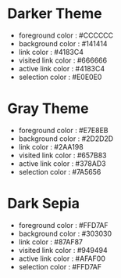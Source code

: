 # Darker Theme
* foreground color   : #CCCCCC
* background color   : #141414
* link color         : #4183C4
* visited link color : #666666
* active link color  : #4183C4
* selection color    : #E0E0E0

# Gray Theme
* foreground color   : #E7E8EB
* background color   : #2D2D2D
* link color         : #2AA198
* visited link color : #657B83
* active link color  : #378AD3
* selection color    : #7A5656

# Dark Sepia
* foreground color   : #FFD7AF
* background color   : #303030
* link color         : #87AF87
* visited link color : #949494
* active link color  : #AFAF00
* selection color    : #FFD7AF

